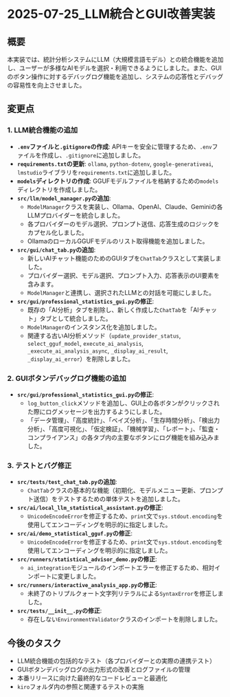 # 2025-07-25_LLM統合とGUI改善実装

## 概要
本実装では、統計分析システムにLLM（大規模言語モデル）との統合機能を追加し、ユーザーが多様なAIモデルを選択・利用できるようにしました。また、GUIのボタン操作に対するデバッグログ機能を追加し、システムの応答性とデバッグの容易性を向上させました。

## 変更点

### 1. LLM統合機能の追加
- **`.env`ファイルと`.gitignore`の作成**: APIキーを安全に管理するため、`.env`ファイルを作成し、`.gitignore`に追加しました。
- **`requirements.txt`の更新**: `ollama`, `python-dotenv`, `google-generativeai`, `lmstudio`ライブラリを`requirements.txt`に追加しました。
- **`models`ディレクトリの作成**: GGUFモデルファイルを格納するための`models`ディレクトリを作成しました。
- **`src/llm/model_manager.py`の追加**:
    - `ModelManager`クラスを実装し、Ollama、OpenAI、Claude、Geminiの各LLMプロバイダーを統合しました。
    - 各プロバイダーのモデル選択、プロンプト送信、応答生成のロジックをカプセル化しました。
    - OllamaのローカルGGUFモデルのリスト取得機能を追加しました。
- **`src/gui/chat_tab.py`の追加**:
    - 新しいAIチャット機能のためのGUIタブを`ChatTab`クラスとして実装しました。
    - プロバイダー選択、モデル選択、プロンプト入力、応答表示のUI要素を含みます。
    - `ModelManager`と連携し、選択されたLLMとの対話を可能にしました。
- **`src/gui/professional_statistics_gui.py`の修正**:
    - 既存の「AI分析」タブを削除し、新しく作成した`ChatTab`を「AIチャット」タブとして統合しました。
    - `ModelManager`のインスタンス化を追加しました。
    - 関連する古いAI分析メソッド（`update_provider_status`, `select_gguf_model`, `execute_ai_analysis`, `_execute_ai_analysis_async`, `_display_ai_result`, `_display_ai_error`）を削除しました。

### 2. GUIボタンデバッグログ機能の追加
- **`src/gui/professional_statistics_gui.py`の修正**:
    - `log_button_click`メソッドを追加し、GUI上の各ボタンがクリックされた際にログメッセージを出力するようにしました。
    - 「データ管理」、「高度統計」、「ベイズ分析」、「生存時間分析」、「検出力分析」、「高度可視化」、「仮定検証」、「機械学習」、「レポート」、「監査・コンプライアンス」の各タブ内の主要なボタンにログ機能を組み込みました。

### 3. テストとバグ修正
- **`src/tests/test_chat_tab.py`の追加**:
    - `ChatTab`クラスの基本的な機能（初期化、モデルメニュー更新、プロンプト送信）をテストするための単体テストを追加しました。
- **`src/ai/local_llm_statistical_assistant.py`の修正**:
    - `UnicodeEncodeError`を修正するため、`print`文で`sys.stdout.encoding`を使用してエンコーディングを明示的に指定しました。
- **`src/ai/demo_statistical_gguf.py`の修正**:
    - `UnicodeEncodeError`を修正するため、`print`文で`sys.stdout.encoding`を使用してエンコーディングを明示的に指定しました。
- **`src/runners/statistical_advisor_demo.py`の修正**:
    - `ai_integration`モジュールのインポートエラーを修正するため、相対インポートに変更しました。
- **`src/runners/interactive_analysis_app.py`の修正**:
    - 未終了のトリプルクォート文字列リテラルによる`SyntaxError`を修正しました。
- **`src/tests/__init__.py`の修正**:
    - 存在しない`EnvironmentValidator`クラスのインポートを削除しました。

## 今後のタスク
- LLM統合機能の包括的なテスト（各プロバイダーとの実際の連携テスト）
- GUIボタンデバッグログの出力形式の改善とログファイルの管理
- 本番リリースに向けた最終的なコードレビューと最適化
- `kiro`フォルダ内の参照と関連するテストの実施
